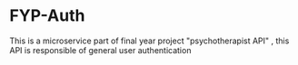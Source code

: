 # FYP-Auth
This is a microservice part of final year project  "psychotherapist API" , this API is responsible of general user authentication 

